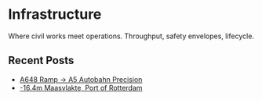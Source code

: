 # Infrastructure

Where civil works meet operations. Throughput, safety envelopes, lifecycle.

## Recent Posts
- [A648 Ramp → A5 Autobahn Precision](a5.md)
- [-16.4m Maasvlakte, Port of Rotterdam](por.md)

